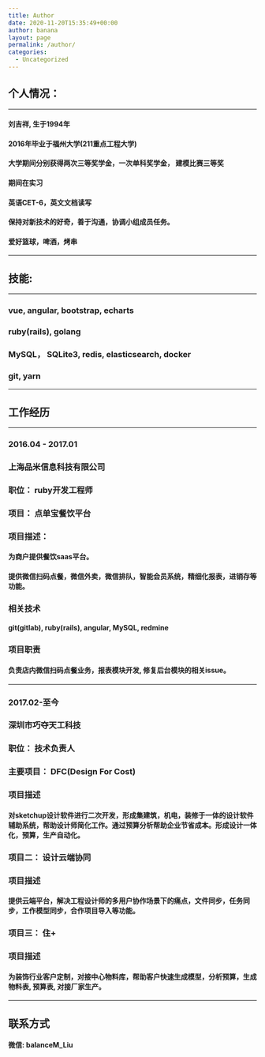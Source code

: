```yaml
---
title: Author
date: 2020-11-20T15:35:49+00:00
author: banana
layout: page
permalink: /author/
categories:
  - Uncategorized
---
```

## 个人情况：
-----------------------------------------------------
#### 刘吉祥, 生于1994年
####
#### 2016年毕业于福州大学(211重点工程大学)
#### 大学期间分别获得两次三等奖学金，一次单科奖学金， 建模比赛三等奖
#### 期间在实习
#### 英语CET-6，英文文档读写
#### 保持对新技术的好奇，善于沟通，协调小组成员任务。
#### 爱好篮球，啤酒，烤串
-----------------------------------------------------

## 技能: 
-----------------------------------------------------
### vue, angular, bootstrap, echarts
### ruby(rails), golang
### MySQL， SQLite3, redis, elasticsearch, docker
### git, yarn

-----------------------------------------------------
##  工作经历
-----------------------------------------------------
### 2016.04 - 2017.01
### 上海品米信息科技有限公司
### 职位： ruby开发工程师
### 项目： 点单宝餐饮平台
### 项目描述： 
#### 为商户提供餐饮saas平台。
#### 提供微信扫码点餐，微信外卖，微信排队，智能会员系统，精细化报表，进销存等功能。
### 相关技术
#### git(gitlab), ruby(rails), angular, MySQL, redmine
### 项目职责
#### 负责店内微信扫码点餐业务，报表模块开发, 修复后台模块的相关issue。

-----------------------------------------------------
### 2017.02-至今
### 深圳市巧夺天工科技
### 职位： 技术负责人
### 主要项目： DFC(Design For Cost)
### 项目描述
#### 对sketchup设计软件进行二次开发，形成集建筑，机电，装修于一体的设计软件辅助系统，帮助设计师简化工作。通过预算分析帮助企业节省成本。形成设计一体化，预算，生产自动化。
### 项目二： 设计云端协同
### 项目描述
#### 提供云端平台，解决工程设计师的多用户协作场景下的痛点，文件同步，任务同步，工作模型同步，合作项目导入等功能。
### 项目三： 住+
### 项目描述
#### 为装饰行业客户定制，对接中心物料库，帮助客户快速生成模型，分析预算，生成物料表, 预算表, 对接厂家生产。

-----------------------------------------------------

## 联系方式 
#### 微信: balanceM_Liu




